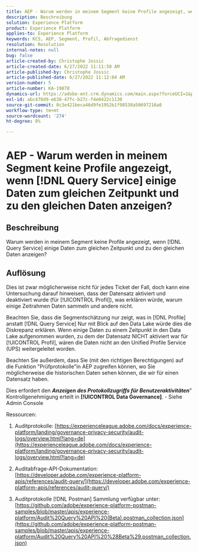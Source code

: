 ```yaml
---
title: AEP - Warum werden in meinem Segment keine Profile angezeigt, wenn [!DNL Query Service] einige Daten zum gleichen Zeitpunkt und zu den gleichen Daten anzeigen?
description: Beschreibung
solution: Experience Platform
product: Experience Platform
applies-to: Experience Platform
keywords: KCS, AEP, Segment, Profil, Abfragedienst
resolution: Resolution
internal-notes: null
bug: false
article-created-by: Christophe Jossic
article-created-date: 6/27/2022 11:11:50 AM
article-published-by: Christophe Jossic
article-published-date: 6/27/2022 11:12:04 AM
version-number: 5
article-number: KA-19878
dynamics-url: https://adobe-ent.crm.dynamics.com/main.aspx?forceUCI=1&pagetype=entityrecord&etn=knowledgearticle&id=54bbe8ee-09f6-ec11-bb3d-000d3a5b0082
exl-id: abc470d9-e638-47fc-b27c-f4e0422c1130
source-git-commit: 0c3e421beca46d9fe1952b1f98538a50697216a0
workflow-type: tm+mt
source-wordcount: '274'
ht-degree: 8%

---
```


# AEP - Warum werden in meinem Segment keine Profile angezeigt, wenn [!DNL Query Service] einige Daten zum gleichen Zeitpunkt und zu den gleichen Daten anzeigen?

## Beschreibung


Warum werden in meinem Segment keine Profile angezeigt, wenn [!DNL Query Service] einige Daten zum gleichen Zeitpunkt und zu den gleichen Daten anzeigen?


## Auflösung


Dies ist zwar möglicherweise nicht für jedes Ticket der Fall, doch kann eine Untersuchung darauf hinweisen, dass der Datensatz aktiviert und deaktiviert wurde (für [!UICONTROL Profil]), was erklären würde, warum einige Zeitrahmen Daten sammeln und andere nicht.

Beachten Sie, dass die Segmentschätzung nur zeigt, was in [!DNL Profile] anstatt [!DNL Query Service] Nur mit Blick auf den Data Lake würde dies die Diskrepanz erklären. Wenn einige Daten zu einem Zeitpunkt in den Data Lake aufgenommen wurden, zu dem der Datensatz NICHT aktiviert war für [!UICONTROL Profil], wären die Daten nicht an den Unified Profile Service (UPS) weitergeleitet worden.



Beachten Sie außerdem, dass Sie (mit den richtigen Berechtigungen) auf die Funktion &quot;Prüfprotokolle&quot;in AEP zugreifen können, wo Sie möglicherweise die historischen Daten sehen können, die wir für einen Datensatz haben.

Dies erfordert den <b>*Anzeigen des Protokollzugriffs für Benutzeraktivitäten</b>*&quot; Kontrollgenehmigung erteilt in <b>[!UICONTROL Data Governance]</b>. - Siehe Admin Console



Ressourcen:
1. Auditprotokolle:
   [https://experienceleague.adobe.com/docs/experience-platform/landing/governance-privacy-security/audit-logs/overview.html?lang=de](https://experienceleague.adobe.com/docs/experience-platform/landing/governance-privacy-security/audit-logs/overview.html?lang=de)

2. Auditabfrage-API-Dokumentation:
   [https://developer.adobe.com/experience-platform-apis/references/audit-query/](https://developer.adobe.com/experience-platform-apis/references/audit-query/)

3. Auditprotokolle [!DNL Postman] Sammlung verfügbar unter:
   [https://github.com/adobe/experience-platform-postman-samples/blob/master/apis/experience-platform/Audit%20Query%20API%20(Beta).postman_collection.json](https://github.com/adobe/experience-platform-postman-samples/blob/master/apis/experience-platform/Audit%20Query%20API%20%28Beta%29.postman_collection.json)
